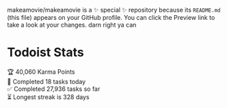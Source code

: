 makeamovie/makeamovie is a ✨ special ✨ repository because its `README.md` (this file) appears on your GitHub profile.
You can click the Preview link to take a look at your changes. darn right ya can

# Todoist Stats

<!-- TODO-IST:START -->
🏆  40,060 Karma Points           
🌸  Completed 18 tasks today           
✅  Completed 27,936 tasks so far           
⏳  Longest streak is 328 days
<!-- TODO-IST:END -->